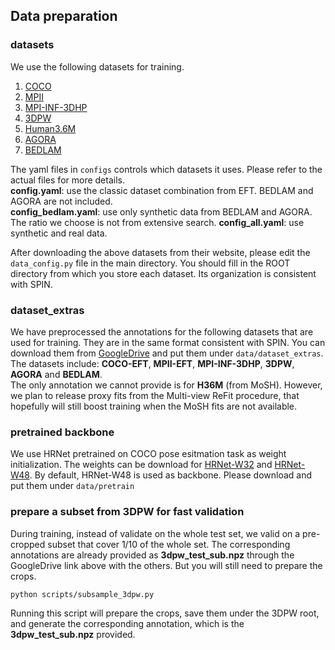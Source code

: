 ## Data preparation

### datasets
We use the following datasets for training. 
1. [COCO](http://cocodataset.org/#home)
2. [MPII](http://human-pose.mpi-inf.mpg.de)
3. [MPI-INF-3DHP](http://gvv.mpi-inf.mpg.de/3dhp-dataset/)
4. [3DPW](https://virtualhumans.mpi-inf.mpg.de/3DPW/)
5. [Human3.6M](http://vision.imar.ro/human3.6m/description.php)
6. [AGORA](https://agora.is.tue.mpg.de)
7. [BEDLAM](https://bedlam.is.tue.mpg.de) <br>

The yaml files in `configs` controls which datasets it uses. Please refer to the actual files for more details. <br>
**config.yaml**: use the classic dataset combination from EFT. BEDLAM and AGORA are not included. <br>
**config_bedlam.yaml**: use only synthetic data from BEDLAM and AGORA. The ratio we choose is not from extensive search.
**config_all.yaml**: use synthetic and real data. <br>

After downloading the above datasets from their website, please edit the `data_config.py` file in the main directory. You should fill in the ROOT directory from which you store each dataset. Its organization is consistent with SPIN.


### dataset_extras
We have preprocessed the annotations for the following datasets that are used for training. They are in the same format consistent with SPIN. You can download them from [GoogleDrive](https://drive.google.com/drive/folders/1_yckPZcuEjo0m3UYtvzr9J_c3nLGRiD0?usp=share_link) and put them under `data/dataset_extras`.<br>
The datasets include: **COCO-EFT**, **MPII-EFT**, **MPI-INF-3DHP**, **3DPW**, **AGORA** and **BEDLAM**. <br>
The only annotation we cannot provide is for **H36M** (from MoSH). However, we plan to release proxy fits from the Multi-view ReFit procedure, that hopefully will still boost training when the MoSH fits are not available. 

### pretrained backbone
We use HRNet pretrained on COCO pose esitmation task as weight initialization. The weights can be download for [HRNet-W32](https://drive.google.com/file/d/1zYC7go9EV0XaSlSBjMaiyE_4TcHc_S38/view?usp=share_link) and [HRNet-W48](https://drive.google.com/file/d/15T2XqPjW7Ex0uyC1miGVYUv7ULOxIyJI/view?usp=share_link). By default, HRNet-W48 is used as backbone. Please download and put them under `data/pretrain`

### prepare a subset from 3DPW for fast validation
During training, instead of validate on the whole test set, we valid on a pre-cropped subset that cover 1/10 of the whole set. The corresponding annotations are already provided as **3dpw_test_sub.npz** through the GoogleDrive link above with the others. But you will still need to prepare the crops. 
```
python scripts/subsample_3dpw.py
```
Running this script will prepare the crops, save them under the 3DPW root, and generate the corresponding annotation, which is the **3dpw_test_sub.npz** provided.
